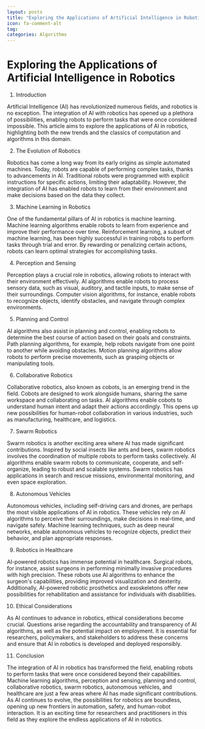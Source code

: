 ```yaml
---
layout: posts
title: "Exploring the Applications of Artificial Intelligence in Robotics"
icon: fa-comment-alt
tag:      
categories: Algorithms
---
```



# Exploring the Applications of Artificial Intelligence in Robotics

1. Introduction

Artificial Intelligence (AI) has revolutionized numerous fields, and robotics is no exception. The integration of AI with robotics has opened up a plethora of possibilities, enabling robots to perform tasks that were once considered impossible. This article aims to explore the applications of AI in robotics, highlighting both the new trends and the classics of computation and algorithms in this domain.

2. The Evolution of Robotics

Robotics has come a long way from its early origins as simple automated machines. Today, robots are capable of performing complex tasks, thanks to advancements in AI. Traditional robots were programmed with explicit instructions for specific actions, limiting their adaptability. However, the integration of AI has enabled robots to learn from their environment and make decisions based on the data they collect.

3. Machine Learning in Robotics

One of the fundamental pillars of AI in robotics is machine learning. Machine learning algorithms enable robots to learn from experience and improve their performance over time. Reinforcement learning, a subset of machine learning, has been highly successful in training robots to perform tasks through trial and error. By rewarding or penalizing certain actions, robots can learn optimal strategies for accomplishing tasks.

4. Perception and Sensing

Perception plays a crucial role in robotics, allowing robots to interact with their environment effectively. AI algorithms enable robots to process sensory data, such as visual, auditory, and tactile inputs, to make sense of their surroundings. Computer vision algorithms, for instance, enable robots to recognize objects, identify obstacles, and navigate through complex environments.

5. Planning and Control

AI algorithms also assist in planning and control, enabling robots to determine the best course of action based on their goals and constraints. Path planning algorithms, for example, help robots navigate from one point to another while avoiding obstacles. Motion planning algorithms allow robots to perform precise movements, such as grasping objects or manipulating tools.

6. Collaborative Robotics

Collaborative robotics, also known as cobots, is an emerging trend in the field. Cobots are designed to work alongside humans, sharing the same workspace and collaborating on tasks. AI algorithms enable cobots to understand human intent and adapt their actions accordingly. This opens up new possibilities for human-robot collaboration in various industries, such as manufacturing, healthcare, and logistics.

7. Swarm Robotics

Swarm robotics is another exciting area where AI has made significant contributions. Inspired by social insects like ants and bees, swarm robotics involves the coordination of multiple robots to perform tasks collectively. AI algorithms enable swarm robots to communicate, cooperate, and self-organize, leading to robust and scalable systems. Swarm robotics has applications in search and rescue missions, environmental monitoring, and even space exploration.

8. Autonomous Vehicles

Autonomous vehicles, including self-driving cars and drones, are perhaps the most visible applications of AI in robotics. These vehicles rely on AI algorithms to perceive their surroundings, make decisions in real-time, and navigate safely. Machine learning techniques, such as deep neural networks, enable autonomous vehicles to recognize objects, predict their behavior, and plan appropriate responses.

9. Robotics in Healthcare

AI-powered robotics has immense potential in healthcare. Surgical robots, for instance, assist surgeons in performing minimally invasive procedures with high precision. These robots use AI algorithms to enhance the surgeon's capabilities, providing improved visualization and dexterity. Additionally, AI-powered robotic prosthetics and exoskeletons offer new possibilities for rehabilitation and assistance for individuals with disabilities.

10. Ethical Considerations

As AI continues to advance in robotics, ethical considerations become crucial. Questions arise regarding the accountability and transparency of AI algorithms, as well as the potential impact on employment. It is essential for researchers, policymakers, and stakeholders to address these concerns and ensure that AI in robotics is developed and deployed responsibly.

11. Conclusion

The integration of AI in robotics has transformed the field, enabling robots to perform tasks that were once considered beyond their capabilities. Machine learning algorithms, perception and sensing, planning and control, collaborative robotics, swarm robotics, autonomous vehicles, and healthcare are just a few areas where AI has made significant contributions. As AI continues to evolve, the possibilities for robotics are boundless, opening up new frontiers in automation, safety, and human-robot interaction. It is an exciting time for researchers and practitioners in this field as they explore the endless applications of AI in robotics.
